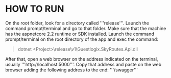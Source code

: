 # HOW TO RUN

On the root folder, look for a directory called '''release'''. Launch the command prompt/terminal and go to that folder.
Make sure that the machine has the aspnetcore 2.2 runtime or SDK installed.
Launch the command prompt/terminal on the root directory of the app and exec the command:

>dotnet <User Directory>\<Project>\release\v1\Guestlogix.SkyRoutes.Api.dll

After that, open a web browser on the address indicated on the terminal, usually '''http://localhost:5000'''. Copy that address and paste on the web browser adding the following address to the end: '''/swagger'''
 